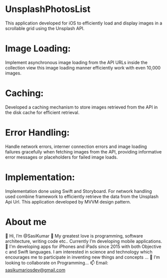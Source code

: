 # UnsplashPhotosList
   This application developed for iOS to efficiently load and display images in a scrollable grid using the Unsplash API.

# Image Loading: 
   Implement asynchronous image loading from the API URLs inside the collection view this image loading manner efficiently work with even 10,000 images.
   
# Caching: 
   Developed a caching mechanism to store images retrieved from the API in the disk cache for efficient retrieval.
   
# Error Handling: 
   Handle network errors, interner connection errors and image loading failures gracefully when fetching images from the API, providing informative error messages or placeholders for failed image loads.
   
# Implementation:
   Implementation done using Swift and Storyboard.
   For network handling used combine framework to efficiently retrieve the data from the Unsplash Api Url.
   This application developed by MVVM design pattern.
   
   
# About me
👋 Hi, I’m @SasiKumar
👀 My greatest love is programming, software architecture, writing code etc.. Currently I’m developing mobile applications.
🌱 I'm developing apps for iPhones and iPads since 2015 with both Objective c and Swift languages. I am interested in science and technology which encourages me to participate in inventing new things and concepts ...
💞️ I’m looking to collaborate on Programming...
📫 Email: sasikumariosdev@gmail.com
